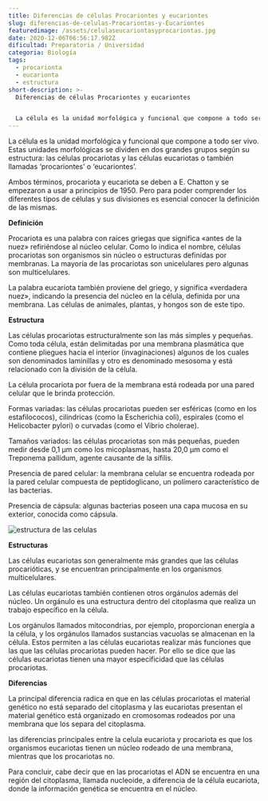 ```yaml
---
title: Diferencias de células Procariontes y eucariontes
slug: diferencias-de-celulas-Procariontas-y-Eucariontes
featuredimage: /assets/celulaseucariontasyprocariontas.jpg
date: 2020-12-06T06:56:17.982Z
dificultad: Preparatoria / Universidad
categoria: Biología
tags:
  - procarionta
  - eucarionta
  - estructura
short-description: >-
  Diferencias de células Procariontes y eucariontes 


  La célula es la unidad morfológica y funcional que compone a todo ser vivo. Estas unidades morfológicas se dividen en dos grandes grupos según su estructura: las células procariotas y las células eucariotas
---
```

La célula es la unidad morfológica y funcional que compone a todo ser vivo. Estas unidades morfológicas se dividen en dos grandes grupos según su estructura: las células procariotas y las células eucariotas o también llamadas ‘procariontes’ o ‘eucariontes’.

Ambos términos, procariota y eucariota se deben a E. Chatton y se empezaron a usar a principios de 1950. Pero para poder comprender los diferentes tipos de células y sus divisiones es esencial conocer la definición de las mismas.

**Definición** 

Procariota es una palabra con raíces griegas que significa «antes de la nuez» refiriéndose al núcleo celular. Como lo indica el nombre, células procariotas son organismos sin núcleo o estructuras definidas por membranas. La mayoría de las procariotas son unicelulares pero algunas son multicelulares.

La palabra eucariota también proviene del griego, y significa «verdadera nuez», indicando la presencia del núcleo en la célula, definida por una membrana. Las células de animales, plantas, y hongos son de este tipo.

**Estructura**

Las células procariotas estructuralmente son las más simples y pequeñas. Como toda célula, están delimitadas por una membrana plasmática que contiene pliegues hacia el interior (invaginaciones) algunos de los cuales son denominados laminillas y otro es denominado mesosoma y está relacionado con la división de la célula.

La célula procariota por fuera de la membrana está rodeada por una pared celular que le brinda protección.

Formas variadas: las células procariotas pueden ser esféricas (como en los estafilococos), cilíndricas (como la Escherichia coli), espirales (como el Helicobacter pylori) o curvadas (como el Vibrio cholerae).

Tamaños variados: las células procariotas son más pequeñas, pueden medir desde 0,1 µm como los micoplasmas, hasta 20,0 µm como el Treponema pallidum, agente causante de la sífilis.

Presencia de pared celular: la membrana celular se encuentra rodeada por la pared celular compuesta de peptidoglicano, un polímero característico de las bacterias.

Presencia de cápsula: algunas bacterias poseen una capa mucosa en su exterior, conocida como cápsula.

![estructura de las celulas](/assets/estrucutra.jpg "estructuras de la celulas ")

**Estructuras** 

Las células eucariotas son generalmente más grandes que las células procarióticas, y se encuentran principalmente en los organismos multicelulares.

Las células eucariotas también contienen otros orgánulos además del núcleo. Un orgánulo es una estructura dentro del citoplasma que realiza un trabajo específico en la célula.

Los orgánulos llamados mitocondrias, por ejemplo, proporcionan energía a la célula, y los orgánulos llamados sustancias vacuolas se almacenan en la célula. Estos permiten a las células eucariotas realizar más funciones que las que las células procariotas pueden hacer. Por ello se dice que las células eucariotas tienen una mayor especificidad que las células procariotas.

**Diferencias** 

La principal diferencia radica en que en las células procariotas el material genético no está separado del citoplasma y las eucariotas presentan el material genético está organizado en cromosomas rodeados por una membrana que los separa del citoplasma.

las diferencias principales entre la celula eucariota y procariota es que los organismos eucariotas tienen un núcleo rodeado de una membrana, mientras que los procariotas no.

Para concluir, cabe decir que en las procariotas el ADN se encuentra en una región del citoplasma, llamada nucleoide, a diferencia de la célula eucariota, donde la información genética se encuentra en el núcleo.
